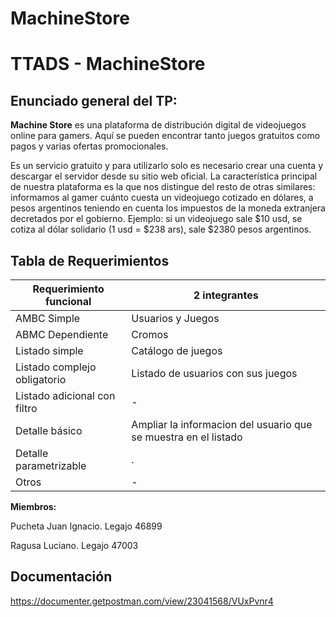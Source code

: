 # MachineStore

# TTADS - MachineStore

## Enunciado general del TP:

**Machine Store** es una plataforma de distribución digital de videojuegos online para gamers. Aquí se pueden encontrar tanto juegos gratuitos como pagos y varias ofertas promocionales.

Es un servicio gratuito y para utilizarlo solo es necesario crear una cuenta y descargar el servidor desde su sitio web oficial. 
La característica principal de nuestra plataforma es la que nos distingue del resto de otras similares: informamos al gamer cuánto cuesta un videojuego cotizado en dólares, a pesos argentinos teniendo en cuenta los impuestos de la moneda extranjera decretados por el gobierno.
Ejemplo: si un videojuego sale $10 usd, se cotiza al dólar solidario (1 usd = $238 ars), sale $2380 pesos argentinos. 

## Tabla de Requerimientos

| Requerimiento funcional | 2 integrantes |
| ------------- | ------------- |
| AMBC Simple  | Usuarios y Juegos  |
| ABMC Dependiente  | Cromos |
| Listado simple  | Catálogo de juegos  |
| Listado complejo obligatorio  | Listado de usuarios con sus juegos  |
| Listado adicional con filtro  | - |
| Detalle básico  | Ampliar la informacion del usuario que se muestra en el listado  |
| Detalle parametrizable  | . |
| Otros | -  |

**Miembros:**

Pucheta Juan Ignacio. Legajo 46899 

Ragusa Luciano. Legajo 47003

## Documentación 
https://documenter.getpostman.com/view/23041568/VUxPvnr4
